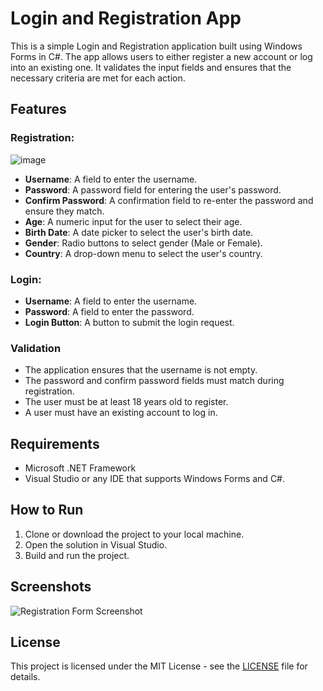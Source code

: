 # Login and Registration App

This is a simple Login and Registration application built using Windows Forms in C#. The app allows users to either register a new account or log into an existing one. It validates the input fields and ensures that the necessary criteria are met for each action.

## Features

### Registration:
![image](https://github.com/user-attachments/assets/c5e27c47-6859-49e4-848e-2d993c5abe6a)

- **Username**: A field to enter the username.
- **Password**: A password field for entering the user's password.
- **Confirm Password**: A confirmation field to re-enter the password and ensure they match.
- **Age**: A numeric input for the user to select their age.
- **Birth Date**: A date picker to select the user's birth date.
- **Gender**: Radio buttons to select gender (Male or Female).
- **Country**: A drop-down menu to select the user's country.

### Login:
- **Username**: A field to enter the username.
- **Password**: A field to enter the password.
- **Login Button**: A button to submit the login request.

### Validation
- The application ensures that the username is not empty.
- The password and confirm password fields must match during registration.
- The user must be at least 18 years old to register.
- A user must have an existing account to log in.

## Requirements

- Microsoft .NET Framework
- Visual Studio or any IDE that supports Windows Forms and C#.

## How to Run

1. Clone or download the project to your local machine.
2. Open the solution in Visual Studio.
3. Build and run the project.

## Screenshots

![Registration Form Screenshot](screenshot.png)

## License

This project is licensed under the MIT License - see the [LICENSE](LICENSE) file for details.
